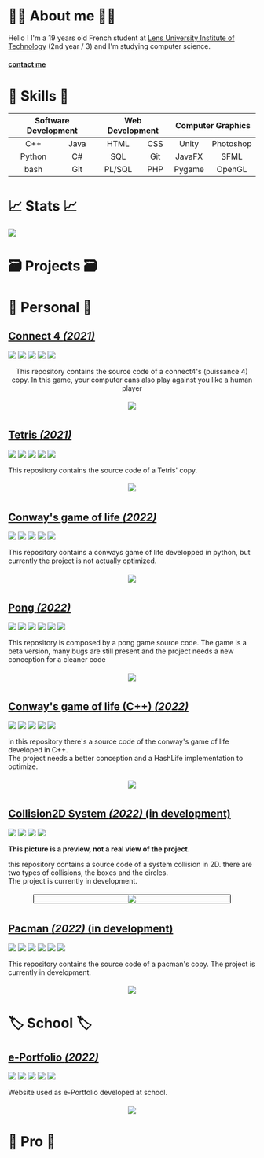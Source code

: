 # :technologist: About me :technologist:

Hello ! I'm a 19 years old French student at [Lens University Institute of Technology](http://www.iut-lens.univ-artois.fr/) (2nd year / 3) and I'm studying computer science.

#### [contact me](mailto:faconicolas@gmail.com)

# :memo: Skills :memo:


<table align="center">
    <thead>
        <tr>
            <th colspan="2">Software Development</th>
            <th colspan="2">Web Development</th>
            <th colspan="2">Computer Graphics</th>
        </tr>
    </thead>
    <tbody>
        <tr>
            <td align="center">C++</td>
            <td align="center">Java</td>
            <td align="center">HTML</td>
            <td align="center">CSS</td>
            <td align="center">Unity</td>
            <td align="center">Photoshop</td>
        </tr>
        <tr>
            <td align="center">Python</td>
            <td align="center">C#</td>
            <td align="center">SQL</td>
            <td align="center">Git</td>
            <td align="center">JavaFX</td>
            <td align="center">SFML</td>
        </tr>
        <tr>
            <td align="center">bash</td>
            <td align="center">Git</td>
            <td align="center">PL/SQL</td>
            <td align="center">PHP</td>
            <td align="center">Pygame</td>
            <td align="center">OpenGL</td>
        </tr>
    </tbody>
</table>

# :chart_with_upwards_trend: Stats :chart_with_upwards_trend:

![](https://github-readme-stats.vercel.app/api?username=FACON-Nicolas&theme=radical)

# :card_file_box: Projects :card_file_box:
# :art: Personal :art:

## [Connect 4 _(2021)_](https://github.com/FACON-Nicolas/Puissance4)
![](https://img.shields.io/badge/Release-v3.0-blueviolet)
![](https://img.shields.io/badge/Language-python-005255)
![](https://img.shields.io/badge/Libraries-pygame-00cfff)
![](https://img.shields.io/badge/Size-57Ko-f12222)
![](https://badges.frapsoft.com/os/v2/open-source.svg?v=103)

<p align="center">This repository contains the source code of a connect4's (puissance 4) copy. In this game, your computer cans also play against you like a human player</p>

#### <p align="center" style="width: 400px; margin: auto;">![](https://i.ibb.co/PFLPWHh/connect4.png)</p>

#

## [Tetris _(2021)_](https://github.com/FACON-Nicolas/Tetris)

![](https://img.shields.io/badge/Release-v2.0-blueviolet)
![](https://img.shields.io/badge/Language-python-005255)
![](https://img.shields.io/badge/Libraries-pygame_pygame__gui-00cfff)
![](https://img.shields.io/badge/Size-2.23Mo-f12222)
![](https://badges.frapsoft.com/os/v2/open-source.svg?v=103)

This repository contains the source code of a Tetris' copy.

#### <p align="center" style="width: 400px; margin: auto;">![](https://i.ibb.co/HXgchgG/Tetris.png)</p>

#

## [Conway's game of life _(2022)_](https://github.com/FACON-Nicolas/conways-life-game)

![](https://img.shields.io/badge/Release-v1.0-blueviolet)
![](https://img.shields.io/badge/Language-python-005255)
![](https://img.shields.io/badge/Libraries-pygame_pygame__gui-00cfff)
![](https://img.shields.io/badge/Size-33.2Ko-f12222)
![](https://badges.frapsoft.com/os/v2/open-source.svg?v=103)

This repository contains a conways game of life developped in python, but currently the project is not actually optimized.

#### <p align="center" style="width: 400px; margin: auto;">![](https://i.ibb.co/LQHJ91W/conway.png)</p>

#

## [Pong _(2022)_](https://github.com/FACON-Nicolas/pong-game)

![](https://img.shields.io/badge/Release-v1.0-blueviolet)
![](https://img.shields.io/badge/Language-python-005255)
![](https://img.shields.io/badge/Libraries-pygame-00cfff)
![](https://img.shields.io/badge/Libraries-pygame__gui-00cfff)
![](https://img.shields.io/badge/Size-10.7Mo-f12222)
![](https://badges.frapsoft.com/os/v2/open-source.svg?v=103)

This repository is composed by a pong game source code.
The game is a beta version, many bugs are still present and the project needs a new conception for a cleaner code

#### <p align="center" style="width: 400px; margin: auto;">![](https://i.ibb.co/tYJ7Fd7/pong-main.png)</p>

#

## [Conway's game of life (C++) _(2022)_](https://github.com/FACON-Nicolas/conways-cpp)

![](https://img.shields.io/badge/Release-v1.0-blue)
![](https://img.shields.io/badge/Language-C++-0000ff)
![](https://img.shields.io/badge/Libraries-SFML-00cfff)
![](https://img.shields.io/badge/Size-21Ko-f12222)
![](https://badges.frapsoft.com/os/v2/open-source.svg?v=103)

in this repository there's a source code of the conway's game of life developed in C++. <br/>
The project needs a better conception and a HashLife implementation to optimize.

#### <p align="center" style="width: 400px; margin: auto;">![](https://i.ibb.co/3BLHn3z/conways-cpp.png)</p>

#

## [Collision2D System _(2022)_ **(in development)**](https://github.com/FACON-Nicolas/Collision2D)

![](https://img.shields.io/badge/Release-v1.0-blue)
![](https://img.shields.io/badge/Language-Java-ff0000)
![](https://img.shields.io/badge/Size-780Ko-f12222)
![](https://badges.frapsoft.com/os/v2/open-source.svg?v=103)

**This picture is a preview, not a real view of the project.**

this repository contains a source code of a system collision in 2D. there are two types of collisions, the boxes and the circles.<br> The project is currently in development.


#### <p align="center" style="width: 400px; margin: auto; border: 1px solid black">![](https://i.ibb.co/txDp9nc/collision2-D-preview.png)</p>

#

## [Pacman _(2022)_ **(in development)**](https://github.com/FACON-Nicolas)

![](https://img.shields.io/badge/Release-v1.0-blue)
![](https://img.shields.io/badge/Language-C++-0000ff)
![](https://img.shields.io/badge/Libraries-SFML-00cfff)
![](https://img.shields.io/badge/Libraries-Boost-00cfff)
![](https://img.shields.io/badge/Size-unknown-f12222)
![](https://badges.frapsoft.com/os/v2/open-source.svg?v=103)

This repository contains the source code of a pacman's copy. The project is currently in development.

#### <p align="center" style="width: 400px; margin: auto;">![](https://i.ibb.co/1LQdLf7/pacman.png)</p>

#

# :label: School :label:

## [e-Portfolio _(2022)_ ](https://github.com/FACON-Nicolas)

![](https://img.shields.io/badge/Release-v1.0-blue)
![](https://img.shields.io/badge/Language-HTML/Markdown-ff4400)
![](https://img.shields.io/badge/Libraries-hugo-00cfff)
![](https://img.shields.io/badge/Libraries-bulma-00cfff)
![](https://badges.frapsoft.com/os/v2/open-source.svg?v=103)


Website used as e-Portfolio developed at school.

#### <p align="center" style="width: 400px; margin: auto;">![](https://i.ibb.co/bzD1Vnv/site-hugo.png)</p>

#

# :necktie: Pro :necktie: